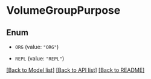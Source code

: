 # VolumeGroupPurpose

## Enum


* `ORG` (value: `"ORG"`)

* `REPL` (value: `"REPL"`)


[[Back to Model list]](../README.md#documentation-for-models) [[Back to API list]](../README.md#documentation-for-api-endpoints) [[Back to README]](../README.md)


